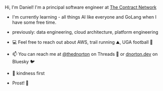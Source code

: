 
<!--
**dnorton/dnorton** is a ✨ _special_ ✨ repository because its `README.md` (this file) appears on your GitHub profile.

Here are some ideas to get you started:

- 🔭 I’m currently working on ...
- 🌱 I’m currently learning ...
- 👯 I’m looking to collaborate on ...
- 🤔 I’m looking for help with ...
- 💬 Ask me about ...
- 📫 How to reach me: ...
- 😄 Pronouns: ...
- ⚡ Fun fact: ...
-->

Hi, I'm Daniel! I'm a principal software engineer at [The Contract Network](https://www.thecontractnetwork.com/) 

- I'm currently learning - all things AI like everyone and GoLang when I have some free time.

- previously: data engineering, cloud architecture, platform engineering
- 💻 Feel free to reach out about AWS, trail running ⛰️, UGA football 🏈
- 📫 You can reach me at [@thednorton](https://www.threads.net/@thednorton) on Threads 🧵 or [dnorton.dev](https://bsky.app/profile/dnorton.dev) on Bluesky 🐦
- 💖 kindness first
- Prost! 🍻

<!--_proof: proven770a8d_-->
